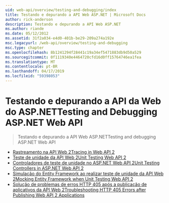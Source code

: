 ```yaml
---
uid: web-api/overview/testing-and-debugging/index
title: Testando e depurando a API Web ASP.NET | Microsoft Docs
author: rick-anderson
description: Testando e depurando a API Web ASP.NET
ms.author: riande
ms.date: 05/12/2012
ms.assetid: 31f2a034-e4d0-401b-be29-209a274a192e
msc.legacyurl: /web-api/overview/testing-and-debugging
msc.type: chapter
ms.openlocfilehash: 8b1241294f28441c19a34ef5471883db9d50a529
ms.sourcegitcommit: 0f1119340e4464720cfd16d0ff15764746ea1fea
ms.translationtype: MT
ms.contentlocale: pt-BR
ms.lasthandoff: 04/17/2019
ms.locfileid: "59398053"
---
```

# <a name="testing-and-debugging-aspnet-web-api"></a><span data-ttu-id="1cd0c-103">Testando e depurando a API da Web do ASP.NET</span><span class="sxs-lookup"><span data-stu-id="1cd0c-103">Testing and Debugging ASP.NET Web API</span></span>

> <span data-ttu-id="1cd0c-104">Testando e depurando a API Web ASP.NET</span><span class="sxs-lookup"><span data-stu-id="1cd0c-104">Testing and debugging ASP.NET Web API</span></span>


- [<span data-ttu-id="1cd0c-105">Rastreamento na API Web 2</span><span class="sxs-lookup"><span data-stu-id="1cd0c-105">Tracing in Web API 2</span></span>](tracing-in-aspnet-web-api.md)
- [<span data-ttu-id="1cd0c-106">Teste de unidade da API Web 2</span><span class="sxs-lookup"><span data-stu-id="1cd0c-106">Unit Testing Web API 2</span></span>](unit-testing-with-aspnet-web-api.md)
- [<span data-ttu-id="1cd0c-107">Controladores de teste de unidade no ASP.NET Web API 2</span><span class="sxs-lookup"><span data-stu-id="1cd0c-107">Unit Testing Controllers in ASP.NET Web API 2</span></span>](unit-testing-controllers-in-web-api.md)
- [<span data-ttu-id="1cd0c-108">Simulação do Entity Framework ao realizar teste de unidade da API Web 2</span><span class="sxs-lookup"><span data-stu-id="1cd0c-108">Mocking Entity Framework when Unit Testing Web API 2</span></span>](mocking-entity-framework-when-unit-testing-aspnet-web-api-2.md)
- [<span data-ttu-id="1cd0c-109">Solução de problemas de erros HTTP 405 após a publicação de aplicativos da API Web 2</span><span class="sxs-lookup"><span data-stu-id="1cd0c-109">Troubleshooting HTTP 405 Errors after Publishing Web API 2 Applications</span></span>](troubleshooting-http-405-errors-after-publishing-web-api-applications.md)
